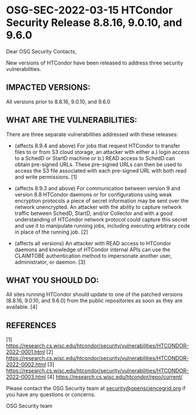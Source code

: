 # OSG-SEC-2022-03-15 HTCondor Security Release 8.8.16, 9.0.10, and 9.6.0

Dear OSG Security Contacts,

New versions of HTCondor have been released to address three security vulnerabilities.

## IMPACTED VERSIONS:
All versions prior to 8.8.16, 9.0.10, and 9.6.0

## WHAT ARE THE VULNERABILITIES:
There are three separate vulnerabilities addressed with these releases:

- (affects 8.9.4 and above) For jobs that request HTCondor to transfer files to or from S3 cloud storage, an attacker with either a.) login access to a SchedD or StartD machine or b.) READ access to SchedD can obtain pre-signed URLs. These pre-signed URLs can then be used to access the S3 file associated with each pre-signed URL with both read and write permissions. [1]

- (affects 8.9.3 and above) For communication between version 9  and version 8.8 HTCondor daemons or for configurations using weak encryption protocols a piece of secret information may be sent over the network unencrypted.  An attacker with the ability to capture network traffic between SchedD, StartD, and/or Collector and with a good understanding of HTCondor network protocol could capture this secret and use it to manipulate running jobs, including executing arbitrary code in place of the running job. [2]

- (affects all versions) An attacker with READ access to HTCondor daemons and knowledge of HTCondor internal APIs can use the CLAIMTOBE authentication method to impersonate another user, administrator, or daemon. [3]

## WHAT YOU SHOULD DO:
All sites running HTCondor should update to one of the patched versions (8.8.16, 9.0.10, and 9.6.0) from the public repositories as soon as they are available. [4]

## REFERENCES
[1] https://research.cs.wisc.edu/htcondor/security/vulnerabilities/HTCONDOR-2022-0001.html
[2] https://research.cs.wisc.edu/htcondor/security/vulnerabilities/HTCONDOR-2022-0002.html 
[3] https://research.cs.wisc.edu/htcondor/security/vulnerabilities/HTCONDOR-2022-0003.html 
[4] https://research.cs.wisc.edu/htcondor/repo/current/

Please contact the OSG Security team at security@opensciencegrid.org if you have any questions or concerns.

OSG Security team
